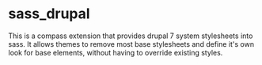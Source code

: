 sass_drupal
=============

This is a compass extension that provides drupal 7 system stylesheets into sass. 
It allows themes to remove most base stylesheets and define it's own look for base elements, without having to override existing styles.
